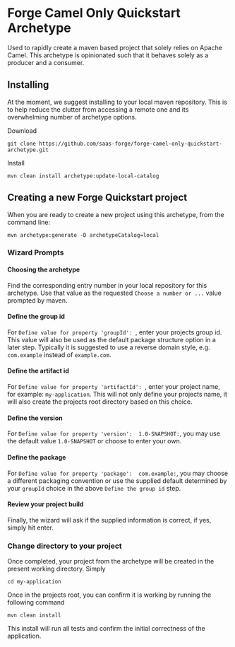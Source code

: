 # Forge Camel Only Quickstart Archetype
Used to rapidly create a maven based project that solely relies on Apache Camel. This archetype is opinionated such that it behaves solely as a producer and a consumer. 

## Installing

At the moment, we suggest installing to your local maven repository. This is to help reduce the clutter from accessing a remote one and its overwhelming number of archetype options. 


Download

	git clone https://github.com/saas-forge/forge-camel-only-quickstart-archetype.git
	
Install

	mvn clean install archetype:update-local-catalog
	
## Creating a new Forge Quickstart project
When you are ready to create a new project using this archetype, from the command line:

	mvn archetype:generate -D archetypeCatalog=local
	
### Wizard Prompts

#### Choosing the archetype
Find the corresponding entry number in your local repository for this archetype. Use that value as the requested `Choose a number or ...` value prompted by maven.

#### Define the group id 
For `Define value for property 'groupId': `, enter your projects group id. This value will also be used as the default package structure option in a later step. Typically it is suggested to use a reverse domain style, e.g. `com.example` instead of `example.com`. 

#### Define the artifact id
For `Define value for property 'artifactId': `, enter your project name, for example: `my-application`. This will not only define your projects name, it will also create the projects root directory based on this choice.

#### Define the version
For `Define value for property 'version':  1.0-SNAPSHOT:`, you may use the default value `1.0-SNAPSHOT` or choose to enter your own. 

#### Define the package
For `Define value for property 'package':  com.example:`, you may choose a different packaging convention or use the supplied default determined by your `groupId` choice in the above `Define the group id` step.

#### Review your project build 
Finally, the wizard will ask if the supplied information is correct, if yes, simply hit enter. 

### Change directory to your project
Once completed, your project from the archetype will be created in the present working directory. Simply

	cd my-application
	
Once in the projects root, you can confirm it is working by running the following command

	mvn clean install
	
This install will run all tests and confirm the initial correctness of the application. 
